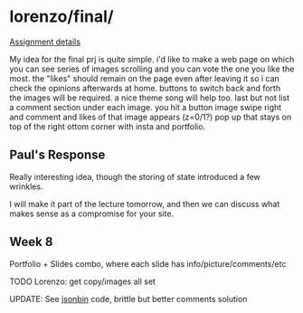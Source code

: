 # lorenzo/final/

[Assignment details](/homework/final)

My idea for the final prj is quite simple.
i'd like to make a web page on which you can see series of images scrolling and you can vote the one you like the most.
the "likes" should remain on the page even after leaving it so i can check the opinions afterwards at home.
buttons to switch back and forth the images will be required.
a nice theme song will help too.
last but not list a comment section under each image.
you hit a button image swipe right and comment and likes of that image appears (z=0/1?)
pop up that stays on top of the right ottom corner with insta and portfolio.

## Paul's Response

Really interesting idea, though the storing of state introduced a few wrinkles.

I will make it part of the lecture tomorrow, and then we can discuss what makes sense as a compromise for your site.

## Week 8

Portfolio + Slides combo, where each slide has info/picture/comments/etc

TODO Lorenzo: get copy/images all set

UPDATE: See [jsonbin](/wip/jsonbin) code, brittle but better comments solution
